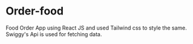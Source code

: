 # Order-food
Food Order App using React JS and used Tailwind css to style the same. Swiggy's Api is used for fetching data.
